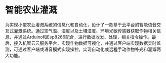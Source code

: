 # 智能农业灌溉
为实现小型农业灌溉系统的信息化和自动化，设计了一款基于云平台的智能语音交互式灌溉系统。通过空气温、湿度以及土壤湿度、环境光敏传感器获取作物相关信息，并通过Arduino和Esp8266配合，进行数据收发、处理，相关指令操作。最后，接入机智云云服务平台，实现作物数据可视化，并通过客户端实现数据实时监测，可通过客户端或语音模式实现操控，实现自动化或远程手动作物补光和灌溉两大功能。
